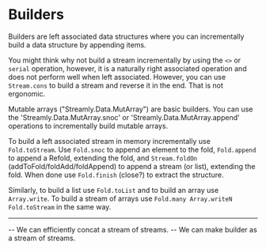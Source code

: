 # Builders

Builders are left associated data structures where you can incrementally build
a data structure by appending items.

You might think why not build a stream incrementally by using the `<>`
or `serial` operation, however, it is a naturally right associated
operation and does not perform well when left associated. However, you
can use `Stream.cons` to build a stream and reverse it in the end. That
is not ergonomic.

Mutable arrays ("Streamly.Data.MutArray") are basic builders. You can
use the 'Streamly.Data.MutArray.snoc' or 'Streamly.Data.MutArray.append'
operations to incrementally build mutable arrays.

To build a left associated stream in memory incrementally use `Fold.toStream`.
Use `Fold.snoc` to append an element to the fold, `Fold.append` to append a
Refold, extending the fold, and `Stream.foldOn` (addToFold/foldAdd/foldAppend)
to append a stream (or list), extending the fold.  When done use `Fold.finish`
(close?) to extract the structure.

Similarly, to build a list use `Fold.toList` and to build an array use
`Array.write`. To build a stream of arrays use `Fold.many Array.writeN
Fold.toStream` in the same way.

----

-- We can efficiently concat a stream of streams.
-- We can make builder as a stream of streams.

